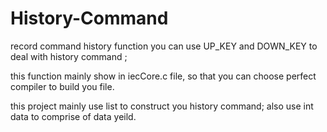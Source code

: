 # History-Command
record command history  function
you can use UP_KEY and DOWN_KEY to deal with history command ;

this function mainly show in iecCore.c file, so that you can 
choose perfect compiler to build you file.

this project mainly use list to construct you history command;
also use int data to comprise of data yeild.
